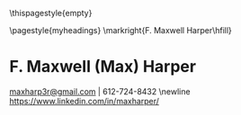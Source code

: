 <!-- first page should not have headers or footers -->
\thispagestyle{empty}

<!-- header with my name and page number -->
\pagestyle{myheadings}
\markright{F. Maxwell Harper\hfill}

F. Maxwell (Max) Harper
=================

maxharp3r@gmail.com | 612-724-8432 \newline
<https://www.linkedin.com/in/maxharper/>
<!-- <https://maxharp3r.github.io/> -->
